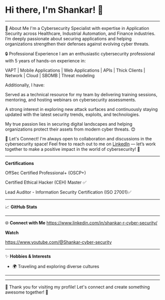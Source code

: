# Hi there, I'm Shankar! 👋

---

🌟 About Me
I'm a Cybersecurity Specialist with expertise in Application Security across  Healthcare, Industrial Automation, and Finance industries.
I’m deeply passionate about securing applications and helping organizations strengthen their defenses against evolving cyber threats.

🔒 Professional Experience
I am an enthusiastic cybersecurity professional with 5 years of hands-on experience in:

VAPT | Mobile Applications | Web Applications | APIs | Thick Clients | Network | Cloud | SBOMB | Threat modeling

Additionally, I have:

Served as a technical resource for my team by delivering training sessions, mentoring, and hosting webinars on cybersecurity assessments.

A strong interest in exploring new attack surfaces and continuously staying updated with the latest security trends, exploits, and technologies.

My true passion lies in securing digital landscapes and helping organizations protect their assets from modern cyber threats. 😊

🤝 Let's Connect!
I'm always open to collaboration and discussions in the cybersecurity space!
Feel free to reach out to me on [LinkedIn](https://www.linkedin.com/in/shankar-r-cyber-security/) — let’s work together to make a positive impact in the world of cybersecurity! 🚀

---

**Certifications**

OffSec Certified Professional+ (OSCP+)

Certified Ethical Hacker (CEH) Master ✅

Lead Auditor - Information Security Certification (ISO 27001)✅


---

📈 **GitHub Stats**

[](https://github-readme-stats.vercel.app/api?username=Shankar01081991&show_icons=true&theme=radical)

---

🌐 **Connect with Me**
https://www.linkedin.com/in/shankar-r-cyber-security/

**Watch**

https://www.youtube.com/@Shankar-cyber-security

[
](https://img.shields.io/badge/Portfolio-Visit-important)

---

✨ **Hobbies & Interests**

- 🌍 Traveling and exploring diverse cultures

---

---

🙏 Thank you for visiting my profile! Let's connect and create something awesome together! 🚀
